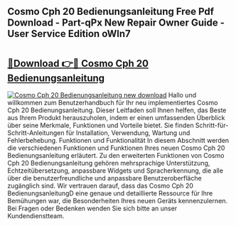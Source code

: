 ## Cosmo Cph 20 Bedienungsanleitung Free Pdf Download - Part-qPx New Repair Owner Guide - User Service Edition oWln7

# <h2><a href="http://df5kb6a.blite.top/?on=Cosmo+Cph+20+Bedienungsanleitung">🔗Download 👉🔴 Cosmo Cph 20 Bedienungsanleitung</a></h2>

[![Cosmo Cph 20 Bedienungsanleitung new download](https://i.imgur.com/lujVjoI.png)](http://df5kb6a.blite.top/?on=Cosmo+Cph+20+Bedienungsanleitung)
Hallo und willkommen zum Benutzerhandbuch für Ihr neu implementiertes Cosmo Cph 20 Bedienungsanleitung. Dieser Leitfaden soll Ihnen helfen, das Beste aus Ihrem Produkt herauszuholen, indem er einen umfassenden Überblick über seine Merkmale, Funktionen und Vorteile bietet. Sie finden Schritt-für-Schritt-Anleitungen für Installation, Verwendung, Wartung und Fehlerbehebung. Funktionen und Funktionalität In diesem Abschnitt werden die verschiedenen Funktionen und Funktionen Ihres neuen Cosmo Cph 20 Bedienungsanleitung erläutert. Zu den erweiterten Funktionen von Cosmo Cph 20 Bedienungsanleitung gehören mehrsprachige Unterstützung, Echtzeitübersetzung, anpassbare Widgets und Spracherkennung, die alle über die benutzerfreundliche und anpassbare Benutzeroberfläche zugänglich sind. Wir vertrauen darauf, dass das Cosmo Cph 20 BedienungsanleitungD eine genaue und detaillierte Ressource für Ihre Bemühungen war, die Besonderheiten Ihres neuen Geräts kennenzulernen. Bei Fragen oder Bedenken wenden Sie sich bitte an unser Kundendienstteam.
